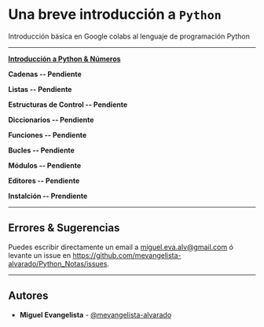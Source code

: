 # Una breve introducción a `Python`
Introducción básica en Google colabs al lenguaje de programación Python 
___

**[Introducción a Python & Números](https://github.com/mevangelista-alvarado/Python_Notas/blob/main/Intro_a_Python_y_numeros.ipynb)**

**Cadenas -- Pendiente**

**Listas -- Pendiente**

**Estructuras de Control -- Pendiente**

**Diccionarios -- Pendiente**

**Funciones -- Pendiente**

**Bucles -- Pendiente**

**Módulos -- Pendiente**

**Editores -- Pendiente**

**Instalción -- Prendiente**

___

## Errores & Sugerencias

Puedes escribir directamente un email a [miguel.eva.alv@gmail.com](mailto:miguel.eva.alv@gmail.com) ó levante un issue en https://github.com/mevangelista-alvarado/Python_Notas/issues.
___

## Autores

 * **Miguel Evangelista** - [@mevangelista-alvarado](https://github.com/mevangelista-alvarado)

